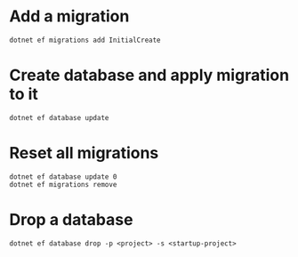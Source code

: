 # Add a migration

```console
dotnet ef migrations add InitialCreate
```

# Create database and apply migration to it

```console
dotnet ef database update
```

# Reset all migrations

```console
dotnet ef database update 0
dotnet ef migrations remove
```

# Drop a database

```console
dotnet ef database drop -p <project> -s <startup-project>
```